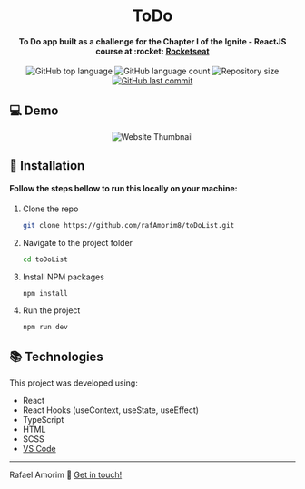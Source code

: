 <h1 align="center">
    ToDo
</h1>

<h4 align="center">
  To Do app built as a challenge for the Chapter I of the Ignite - ReactJS course at :rocket: <a href="https://www.rocketseat.com.br/">Rocketseat</a>
  </h4>
<p align="center">
  <img alt="GitHub top language" src="https://img.shields.io/github/languages/top/rafAmorim8/toDoList">

  <img alt="GitHub language count" src="https://img.shields.io/github/languages/count/rafAmorim8/toDoList">

  <img alt="Repository size" src="https://img.shields.io/github/repo-size/rafAmorim8/toDoList">
  <a href="https://github.com/rafAmorim8/toDoList/commits/master">
    <img alt="GitHub last commit" src="https://img.shields.io/github/last-commit/rafAmorim8/toDoList">  
  </a>
</p>

## :computer: Demo
<p align="center">
  <img alt="Website Thumbnail" src="https://res.cloudinary.com/dokwfizst/video/upload/v1652908904/rafAmorim/toDo_demo_vgsy8e.gif">
</p>

## :floppy_disk: Installation

<h4>Follow the steps bellow to run this locally on your machine: </h4>  

1. Clone the repo
   ```sh
   git clone https://github.com/rafAmorim8/toDoList.git
   ```
2. Navigate to the project folder
   ```sh
   cd toDoList
   ```
3. Install NPM packages
   ```sh
   npm install
   ```
4. Run the project
   ```sh
   npm run dev
   ```
   
## :books: Technologies

This project was developed using:

- React
- React Hooks (useContext, useState, useEffect)
- TypeScript
- HTML
- SCSS
- [VS Code][vc]

---
Rafael Amorim :wave: [Get in touch!](https://www.linkedin.com/in/rafael-manacero-amorim/)

[vc]: https://code.visualstudio.com/